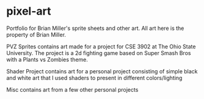 # pixel-art
Portfolio for Brian Miller's sprite sheets and other art. All art here is the property of Brian Miller.

PVZ Sprites contains art made for a project for CSE 3902 at The Ohio State University. 
The project is a 2d fighting game based on Super Smash Bros with a Plants vs Zombies theme.

Shader Project contains art for a personal project consisting of simple black and white art that I used shaders to present in different colors/lighting

Misc contains art from a few other personal projects
